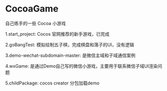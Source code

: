 # CocoaGame
 自己练手的一些 Cocoa 小游戏
 
 1.start_project: Cocos 官网推荐的新手游戏，已完成

 2.goBangTest: 模拟绘制五子棋，完成棋盘和落子的UI，没有逻辑

 3.demo-wechat-subdomain-master: 是微信主域和子域通信案例

 4.wxGame: 是通过Demo自己写的微信小游戏，主要用于联系微信子域UI渲染问题

 5.childPackage: cocos creator 分包加载demo